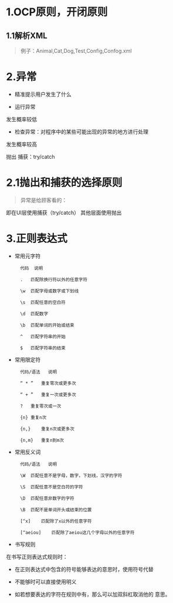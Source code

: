 # 1.OCP原则，开闭原则

## 1.1解析XML

> 例子：Animal,Cat,Dog,Test,Config,Confog.xml

# 2.异常

- 精准提示用户发生了什么

- 运行异常

发生概率较低

- 检查异常：对程序中的某些可能出现的异常的地方进行处理

发生概率较高

抛出
捕获：try/catch

# 2.1抛出和捕获的选择原则

> 异常是给顾客看的：

即在UI层使用捕获（try/catch）
其他层面使用抛出

# 3.正则表达式


- 常用元字符

        代码	说明

        .	匹配除换行符以外的任意字符

        \w	匹配字母或数字或下划线

        \s	匹配任意的空白符

        \d	匹配数字

        \b	匹配单词的开始或结束

        ^	匹配字符串的开始

        $	匹配字符串的结束
        
- 常用限定符

        代码/语法	说明

        “ * ”	重复零次或更多次

        “ + ”	重复一次或更多次

        ?	重复零次或一次

        {n}	重复n次

        {n,}	重复n次或更多次

        {n,m}	重复n到m次

- 常用反义词


        代码/语法	说明

        \W	匹配任意不是字母，数字，下划线，汉字的字符

        \S	匹配任意不是空白符的字符

        \D	匹配任意非数字的字符

        \B	匹配不是单词开头或结束的位置

        [^x]	匹配除了x以外的任意字符

        [^aeiou]	匹配除了aeiou这几个字母以外的任意字符

- 书写规则

在书写正则表达式规则时：

- 在正则表达式中包含的符号能够表达的意思时，使用符号代替

- 不能够时可以直接使用明义

- 如若想要表达的字符在规则中有，那么可以加双斜杠取消他的 意思。